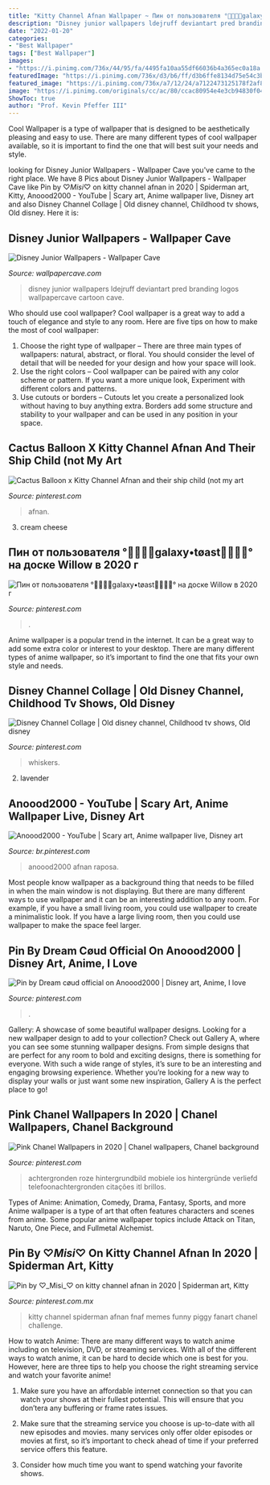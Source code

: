 ```yaml
---
title: "Kitty Channel Afnan Wallpaper ~ Пин от пользователя °🎃🧡💛🖤galaxy•tøast🧡💛🖤🎃° на доске Willow в 2020 г"
description: "Disney junior wallpapers ldejruff deviantart pred branding logos wallpapercave cartoon cave"
date: "2022-01-20"
categories:
- "Best Wallpaper"
tags: ["Best Wallpaper"]
images:
- "https://i.pinimg.com/736x/44/95/fa/4495fa10aa55df66036b4a365ec0a18a.jpg"
featuredImage: "https://i.pinimg.com/736x/d3/b6/ff/d3b6ffe8134d75e54c3b8741b6aab886.jpg"
featured_image: "https://i.pinimg.com/736x/a7/12/24/a7122473125178f2af81782d0bdda58d.jpg"
image: "https://i.pinimg.com/originals/cc/ac/80/ccac80954e4e3cb94830f04eb53c8352.jpg"
ShowToc: true
author: "Prof. Kevin Pfeffer III"
---
```



Cool Wallpaper is a type of wallpaper that is designed to be aesthetically pleasing and easy to use. There are many different types of cool wallpaper available, so it is important to find the one that will best suit your needs and style.

	

		
looking for Disney Junior Wallpapers - Wallpaper Cave you've came to the right place. We have 8 Pics about Disney Junior Wallpapers - Wallpaper Cave like Pin by ♡_Misi_♡ on kitty channel afnan in 2020 | Spiderman art, Kitty, Anoood2000 - YouTube | Scary art, Anime wallpaper live, Disney art and also Disney Channel Collage | Old disney channel, Childhood tv shows, Old disney. Here it is:
		
    
## Disney Junior Wallpapers - Wallpaper Cave

<img loading=lazy src="http://i.imgur.com/AoOONGl.png" onerror="this.onerror=null;this.src='https://tse4.mm.bing.net/th?id=OIP.Ef1569NK1KeAxqi96LId6QHaDp&amp;pid=15.1';" alt="Disney Junior Wallpapers - Wallpaper Cave">

_Source: wallpapercave.com_

>disney junior wallpapers ldejruff deviantart pred branding logos wallpapercave cartoon cave. 

	

Who should use cool wallpaper?
Cool wallpaper is a great way to add a touch of elegance and style to any room. Here are five tips on how to make the most of cool wallpaper: 
1) Choose the right type of wallpaper – There are three main types of wallpapers: natural, abstract, or floral. You should consider the level of detail that will be needed for your design and how your space will look. 
2) Use the right colors – Cool wallpaper can be paired with any color scheme or pattern. If you want a more unique look, Experiment with different colors and patterns. 
3) Use cutouts or borders – Cutouts let you create a personalized look without having to buy anything extra. Borders add some structure and stability to your wallpaper and can be used in any position in your space.

    
## Cactus Balloon X Kitty Channel Afnan And Their Ship Child (not My Art

<img loading=lazy src="https://i.pinimg.com/736x/69/a2/39/69a239d08d01f011169bca634d9704c0.jpg" onerror="this.onerror=null;this.src='https://tse2.mm.bing.net/th?id=OIP.pr-DMVjkvGG6pZhgYQS7kwHaNZ&amp;pid=15.1';" alt="Cactus Balloon x Kitty Channel Afnan and their ship child (not my art">

_Source: pinterest.com_

>afnan. 

	

3. cream cheese 

    
## Пин от пользователя °🎃🧡💛🖤galaxy•tøast🧡💛🖤🎃° на доске Willow в 2020 г

<img loading=lazy src="https://i.pinimg.com/736x/d4/75/9a/d4759ace4dbe83f9f8245cf5b843c167.jpg" onerror="this.onerror=null;this.src='https://tse1.mm.bing.net/th?id=OIP.AwDANT8uk-hQ_0q9C16kFAHaHa&amp;pid=15.1';" alt="Пин от пользователя °🎃🧡💛🖤galaxy•tøast🧡💛🖤🎃° на доске Willow в 2020 г">

_Source: pinterest.com_

>. 

	

Anime wallpaper is a popular trend in the internet. It can be a great way to add some extra color or interest to your desktop. There are many different types of anime wallpaper, so it’s important to find the one that fits your own style and needs.

    
## Disney Channel Collage | Old Disney Channel, Childhood Tv Shows, Old Disney

<img loading=lazy src="https://i.pinimg.com/736x/44/95/fa/4495fa10aa55df66036b4a365ec0a18a.jpg" onerror="this.onerror=null;this.src='https://tse1.mm.bing.net/th?id=OIP.EBIp3DEfL8lzIfbR1hg9GwAAAA&amp;pid=15.1';" alt="Disney Channel Collage | Old disney channel, Childhood tv shows, Old disney">

_Source: pinterest.com_

>whiskers. 

	

2. lavender 

    
## Anoood2000 - YouTube | Scary Art, Anime Wallpaper Live, Disney Art

<img loading=lazy src="https://i.pinimg.com/736x/d3/b6/ff/d3b6ffe8134d75e54c3b8741b6aab886.jpg" onerror="this.onerror=null;this.src='https://tse4.mm.bing.net/th?id=OIP.HF0aTeFFpRM2PB7SmG971gHaHa&amp;pid=15.1';" alt="Anoood2000 - YouTube | Scary art, Anime wallpaper live, Disney art">

_Source: br.pinterest.com_

>anoood2000 afnan raposa. 

	

Most people know wallpaper as a background thing that needs to be filled in when the main window is not displaying. But there are many different ways to use wallpaper and it can be an interesting addition to any room. For example, if you have a small living room, you could use wallpaper to create a minimalistic look. If you have a large living room, then you could use wallpaper to make the space feel larger.

    
## Pin By Dream Cøud Official On Anoood2000 | Disney Art, Anime, I Love

<img loading=lazy src="https://i.pinimg.com/736x/a7/12/24/a7122473125178f2af81782d0bdda58d.jpg" onerror="this.onerror=null;this.src='https://tse3.mm.bing.net/th?id=OIP.PTQ0tvL6WPBYU7ts9jWw4QHaHm&amp;pid=15.1';" alt="Pin by Dream cøud official on Anoood2000 | Disney art, Anime, I love">

_Source: pinterest.com_

>. 

	

Gallery: A showcase of some beautiful wallpaper designs.
Looking for a new wallpaper design to add to your collection? Check out Gallery A, where you can see some stunning wallpaper designs. From simple designs that are perfect for any room to bold and exciting designs, there is something for everyone. With such a wide range of styles, it’s sure to be an interesting and engaging browsing experience. Whether you’re looking for a new way to display your walls or just want some new inspiration, Gallery A is the perfect place to go!





	
	
    
## Pink Chanel Wallpapers In 2020 | Chanel Wallpapers, Chanel Background

<img loading=lazy src="https://i.pinimg.com/originals/cc/ac/80/ccac80954e4e3cb94830f04eb53c8352.jpg" onerror="this.onerror=null;this.src='https://tse2.mm.bing.net/th?id=OIP.h4mn0UvR1TfgdJ1DztfsxwHaNK&amp;pid=15.1';" alt="Pink Chanel Wallpapers in 2020 | Chanel wallpapers, Chanel background">

_Source: pinterest.com_

>achtergronden roze hintergrundbild mobiele ios hintergründe verliefd telefoonachtergronden citações itl brillos. 

	

Types of Anime: Animation, Comedy, Drama, Fantasy, Sports, and more
Anime wallpaper is a type of art that often features characters and scenes from anime. Some popular anime wallpaper topics include Attack on Titan, Naruto, One Piece, and Fullmetal Alchemist.

    
## Pin By ♡_Misi_♡ On Kitty Channel Afnan In 2020 | Spiderman Art, Kitty

<img loading=lazy src="https://i.pinimg.com/736x/bc/90/fa/bc90faec7a5ef6fe1b3054898d7c6f7f.jpg" onerror="this.onerror=null;this.src='https://tse2.mm.bing.net/th?id=OIP.dFIGJ_OC_LBnrlC84h_IYQHaPo&amp;pid=15.1';" alt="Pin by ♡_Misi_♡ on kitty channel afnan in 2020 | Spiderman art, Kitty">

_Source: pinterest.com.mx_

>kitty channel spiderman afnan fnaf memes funny piggy fanart chanel challenge. 

	

How to watch Anime: There are many different ways to watch anime including on television, DVD, or streaming services.
With all of the different ways to watch anime, it can be hard to decide which one is best for you. However, here are three tips to help you choose the right streaming service and watch your favorite anime!
1. Make sure you have an affordable internet connection so that you can watch your shows at their fullest potential. This will ensure that you don’tera any buffering or frame rates issues.

2. Make sure that the streaming service you choose is up-to-date with all new episodes and movies. many services only offer older episodes or movies at first, so it’s important to check ahead of time if your preferred service offers this feature.

3. Consider how much time you want to spend watching your favorite shows.

